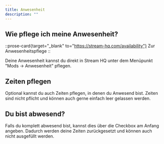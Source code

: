 ```yaml
---
title: Anwesenheit
description: ""
---
```


## Wie pflege ich meine Anwesenheit?

::prose-card{target="_blank" to="https://stream-hq.com/availability"}
Zur Anwesenheitspflege
::

Deine Anwesenheit kannst du direkt in Stream HQ unter dem Menüpunkt "Mods -> Anwesenheit" pflegen.

## Zeiten pflegen

Optional kannst du auch Zeiten pflegen, in denen du Anwesend bist. Zeiten sind nicht pflicht und können auch gerne einfach leer gelassen werden.

## Du bist abwesend?

Falls du komplett abwesend bist, kannst dies über die Checkbox am Anfang angeben. Dadurch werden deine Zeiten zurückgesetzt und können auch nicht ausgefüllt werden.
